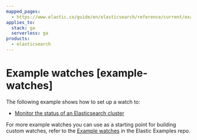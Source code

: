 ```yaml
---
mapped_pages:
  - https://www.elastic.co/guide/en/elasticsearch/reference/current/example-watches.html
applies_to:
  stack: ga
  serverless: ga
products:
  - elasticsearch
---
```


# Example watches [example-watches]

The following example shows how to set up a watch to:

* [Monitor the status of an Elasticsearch cluster](watch-cluster-status.md)

For more example watches you can use as a starting point for building custom watches, refer to the [Example watches](https://github.com/elastic/examples/tree/master/Alerting) in the Elastic Examples repo.
